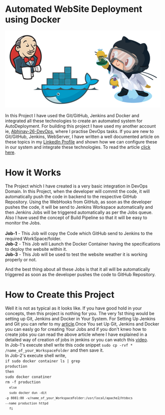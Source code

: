 # Automated WebSite Deployment using Docker

![](images/Git-Docker-Jenkins.png)

In this Project I have used the Git/GitHub, Jenkins and Docker and integrated all these technologies to create an automated system for AutoDeployment. For building this project I have used my another account ie, <a href="https://github.com/Abhinav-26-DevOps/Task-2">Abhinav-26-DevOps</a>, where I practise DevOps tasks.
If you are new to Git/GitHub, Jenkins, WebServer, I have written a well documented article on these topics in my <a href="https://www.linkedin.com/in/abhinavdubey26/">LinkedIn Profile</a> and shown how we can configure these in our system and integrate these technologies. To read the article <a href="https://www.linkedin.com/posts/abhinavdubey26_dockers-dockerimage-automation-activity-6668859867073273856-P6D2">click here<a>.

# How it Works
The Project which I have created is a very basic integration in DevOps Domain. In this Project, when the developer will commit the code, it will automatically push the code in backend to the respective GitHub Repository. Using the WebHooks from GitHub, as soon as the developer pushes the code, it will be send to Jenkins Workspace automatically and then Jenkins Jobs will be triggered automatically as per the Jobs queue. Also I have used the concept of Build Pipeline so that it will be easy to monitor the Jobs.<br><br>
<b>Job-1</b> - This Job will copy the Code which GitHub send to Jenkins to the required WorkSpace/folder.<br>
<b>Job-2</b> - This Job will Launch the Docker Container having the specifications to deploy the website within it.<br>
<b>Job-3</b> - This Job will be used to test the website weather it is working properly or not.<br>

And the best thing about all these Jobs is that it all will be automatically triggered as soon as the developer pushes the code to GitHub Repository.

# How to Create this Project
Well it is not as typical as it looks like. If you have good hold in your concepts, then this project is nothing for you. The very 1st thing would be setting up Git, Jenkins and Docker in Your System. For Setting Up Jenkins and Git you can refer to my <a href="https://www.linkedin.com/posts/abhinavdubey26_dockers-dockerimage-automation-activity-6668859867073273856-P6D2">article<a>.Once You set Up Git, Jenkins and Docker you can easly go for creating Your Jobs and if you don't knwo how to create jobs you can read the above article where I have explained in a detailed way of creation of jobs in jenkins or you can watch this <a href="https://www.youtube.com/watch?v=CRvzphqTtU4">video</a>.<br>
In Job-1's execute shell write this code snippet <code>sudo cp -rvf * /name_of_your_WorkspaceFolder</code> and then save it.<br>
In Job-2's execute shell write,<br>
  <code>if sudo docker container ls | grep production</code><br>
    <code>then</code><br>
    <code>sudo docker conatiner rm -f production<br>
   <code> else</code><br>
   <code> sudo docker dun -dit -p 8081:80 -v/name_of_your_WorkspaceFolder:/usr/local/apache2/htdocs --name production httpd</code><br>
   <code> fi</code>
